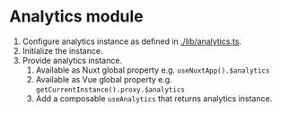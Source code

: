 # Analytics module

1. Configure analytics instance as defined in [./lib/analytics.ts](./lib/analytics.ts).
2. Initialize the instance.
3. Provide analytics instance.
   1. Available as Nuxt global property e.g. `useNuxtApp().$analytics`
   2. Available as Vue global property e.g. `getCurrentInstance().proxy.$analytics`
   3. Add a composable `useAnalytics` that returns analytics instance.
